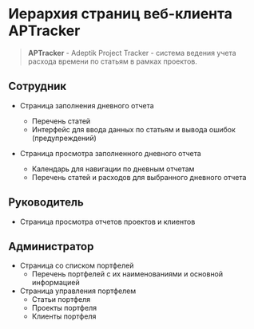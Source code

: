 # Иерархия страниц веб-клиента APTracker

> **APTracker** - Adeptik Project Tracker - система ведения учета расхода времени по статьям в рамках проектов.

## Сотрудник

- Страница заполнения дневного отчета
  - Перечень статей
  - Интерфейс для ввода данных по статьям и вывода ошибок (предупреждений)
  
- Страница просмотра заполненного дневного отчета
  - Календарь для навигации по дневным отчетам
  - Перечень статей и расходов для выбранного дневного отчета

## Руководитель

- Страница просмотра отчетов проектов и клиентов

## Администратор

- Страница со списком портфелей
  - Перечень портфелей с их наименованиями и основной информацией
- Страница управления портфелем
  - Статьи портфеля
  - Проекты портфеля
  - Клиенты портфеля
